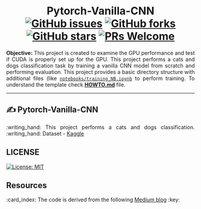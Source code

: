 <h1 align = "center">
  Pytorch-Vanilla-CNN <br>
  <a href="https://github.com/m-np/pytorch-vanilla-cnn/issues"><img alt="GitHub issues" src="https://img.shields.io/github/issues/m-np/pytorch-vanilla-cnn?logo=git&style=plastic"></a>
  <a href="https://github.com/m-np/pytorch-vanilla-cnn/network"><img alt="GitHub forks" src="https://img.shields.io/github/forks/m-np/pytorch-vanilla-cnn?style=plastic&logo=github"></a>
  <a href="https://github.com/m-np/pytorch-vanilla-cnn/stargazers"><img alt="GitHub stars" src="https://img.shields.io/github/stars/m-np/pytorch-vanilla-cnn?style=plastic&logo=github"></a>
  <a href="https://makeapullrequest.com/"><img alt="PRs Welcome" src="https://img.shields.io/badge/PRs-welcome-brightgreen.svg?style=plastic&logo=open-source-initiative"></a>
</h1>

<div align = "justify">

**Objective:** This project is created to examine the GPU performance and test if CUDA is properly set up for the GPU. This project performs a cats and dogs classification task by training a vanilla CNN model from scratch and performing evaluation. This project provides a basic directory structure with additional files (like [`notebooks/training_NB.ipynb`](./notebooks/training_NB.ipynb) to perform training. To understand the template check [**HOWTO.md**](./HOWTO.md) file.

---

</div>

## :writing_hand: Pytorch-Vanilla-CNN

<p align = "justify">:writing_hand: This project performs a cats and dogs classification. :writing_hand: Dataset - <a href = "https://www.kaggle.com/datasets/chetankv/dogs-cats-images">Kaggle</a></p>

## LICENSE 

[![License: MIT](https://img.shields.io/badge/License-MIT-yellow.svg)](./LICENSE)


## Resources

<p align = "justify">:card_index: The code is derived from the following <a href = "https://python.plainenglish.io/cat-dog-classification-with-cnn-84af3ae98c44">Medium blog</a> :key:</p>
